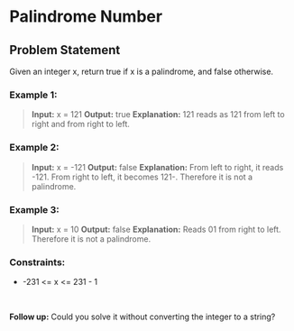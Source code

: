 # Palindrome Number

## Problem Statement
Given an integer x, return true if x is a palindrome, and false otherwise.
<br>
 
### Example 1:

> **Input:** x = 121
> **Output:** true
> **Explanation:** 121 reads as 121 from left to right and from right to left.


### Example 2:

> **Input:** x = -121
> **Output:** false
> **Explanation:** From left to right, it reads -121. From right to left, it becomes 121-. Therefore it is not a palindrome.


### Example 3:

> **Input:** x = 10
> **Output:** false
> **Explanation:** Reads 01 from right to left. Therefore it is not a palindrome.
 

### Constraints:
- -231 <= x <= 231 - 1
 
<br>

**Follow up:** Could you solve it without converting the integer to a string?